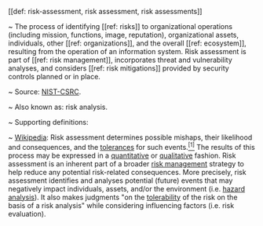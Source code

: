[[def: risk-assessment, risk assessment, risk assessments]]

~ The process of identifying [[ref: risks]] to organizational operations (including mission, functions, image, reputation), organizational assets, individuals, other [[ref: organizations]], and the overall [[ref: ecosystem]], resulting from the operation of an information system. Risk assessment is part of [[ref: risk management]], incorporates threat and vulnerability analyses, and considers [[ref: risk mitigations]] provided by security controls planned or in place.

~ Source: [NIST-CSRC](https://csrc.nist.gov/glossary/term/risk_assessment).

~ Also known as: risk analysis.

~ Supporting definitions:

~ [Wikipedia](https://en.wikipedia.org/wiki/Risk_assessment): Risk assessment determines possible mishaps, their likelihood and consequences, and the [tolerances](https://en.wikipedia.org/wiki/Engineering_tolerance) for such events.[<sup>\[1\]</sup>](https://en.wikipedia.org/wiki/Risk_assessment#cite_note-RausandRisk13-1) The results of this process may be expressed in a [quantitative](https://en.wikipedia.org/wiki/Quantitative_property) or [qualitative](https://en.wikipedia.org/wiki/Qualitative_data) fashion. Risk assessment is an inherent part of a broader [risk management](https://en.wikipedia.org/wiki/Risk_management) strategy to help reduce any potential risk-related consequences. More precisely, risk assessment identifies and analyses potential (future) events that may negatively impact individuals, assets, and/or the environment (i.e. [hazard analysis](https://en.wikipedia.org/wiki/Hazard_analysis)). It also makes judgments "on the [tolerability](https://en.wikipedia.org/wiki/Tolerability) of the risk on the basis of a risk analysis" while considering influencing factors (i.e. risk evaluation).
